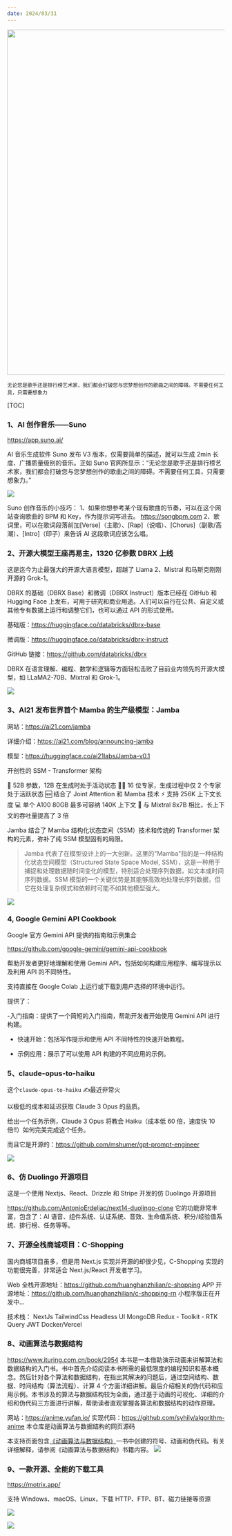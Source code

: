 ```yaml
---
date: 2024/03/31
---
```


<img src="https://r2.zhanglearning.com/2024/03/506e102f011ce3740725bc02dfec3662.jpeg" width="800" />  


<small>无论您是歌手还是排行榜艺术家，我们都会打破您与您梦想创作的歌曲之间的障碍。不需要任何工具，只需要想象力</small>  



[TOC]

### 1、AI 创作音乐——Suno

https://app.suno.ai/

AI 音乐生成软件 Suno 发布 V3 版本，仅需要简单的描述，就可以生成 2min 长度、广播质量级别的音乐。正如 Suno 官网所显示：“无论您是歌手还是排行榜艺术家，我们都会打破您与您梦想创作的歌曲之间的障碍。不需要任何工具，只需要想象力。”

![](https://r2.zhanglearning.com/2024/03/129c4e17a115182de563977fd7b2a981.png)

Suno 创作音乐的小技巧：
1、如果你想参考某个现有歌曲的节奏，可以在这个网站查询歌曲的 BPM 和 Key，作为提示词写进去。
https://songbpm.com
2、歌词里，可以在歌词段落前加[Verse]（主歌）、[Rap]（说唱）、[Chorus]（副歌/高潮）、[Intro]（印子）来告诉 AI 这段歌词应该怎么唱。

### 2、开源大模型王座再易主，1320 亿参数 DBRX 上线

这是迄今为止最强大的开源大语言模型，超越了 Llama 2、Mistral 和马斯克刚刚开源的 Grok-1。

DBRX 的基础（DBRX Base）和微调（DBRX Instruct）版本已经在 GitHub 和 Hugging Face 上发布，可用于研究和商业用途。人们可以自行在公共、自定义或其他专有数据上运行和调整它们，也可以通过 API 的形式使用。

基础版：https://huggingface.co/databricks/dbrx-base

微调版：https://huggingface.co/databricks/dbrx-instruct

GitHub 链接：https://github.com/databricks/dbrx

DBRX 在语言理解、编程、数学和逻辑等方面轻松击败了目前业内领先的开源大模型，如 LLaMA2-70B、Mixtral 和 Grok-1。

![](https://r2.zhanglearning.com/2024/03/8e858e361060a8a7196e08b18889ff6c.jpg)



### 3、AI21 发布世界首个 Mamba 的生产级模型：Jamba

网站：https://ai21.com/jamba

详细介绍：https://ai21.com/blog/announcing-jamba

模型：https://huggingface.co/ai21labs/Jamba-v0.1

开创性的 SSM - Transformer 架构

🧠 52B 参数，12B 在生成时处于活动状态
 👨‍🏫  16 位专家，生成过程中仅 2 个专家处于活跃状态
 🆕  结合了 Joint Attention 和 Mamba 技术
 ⚡️ 支持 256K 上下文长度
 💻  单个 A100 80GB 最多可容纳 140K 上下文
 🚀 与 Mixtral 8x7B 相比，长上下文的吞吐量提高了 3 倍

Jamba 结合了 Mamba 结构化状态空间（SSM）技术和传统的 Transformer 架构的元素，弥补了纯 SSM 模型固有的局限。

> Jamba 代表了在模型设计上的一大创新。这里的"Mamba"指的是一种结构化状态空间模型（Structured State Space Model, SSM），这是一种用于捕捉和处理数据随时间变化的模型，特别适合处理序列数据，如文本或时间序列数据。SSM 模型的一个关键优势是其能够高效地处理长序列数据，但它在处理复杂模式和依赖时可能不如其他模型强大。

![](https://r2.zhanglearning.com/2024/03/9717314adc212655927a1c0271bf80f9.jpeg)

### 4, Google Gemini API Cookbook

Google 官方 Gemini API 提供的指南和示例集合

https://github.com/google-gemini/gemini-api-cookbook

帮助开发者更好地理解和使用 Gemini API，包括如何构建应用程序、编写提示以及利用 API 的不同特性。

支持直接在 Google Colab 上运行或下载到用户选择的环境中运行。

提供了：

-入门指南：提供了一个简短的入门指南，帮助开发者开始使用 Gemini API 进行构建。

- 快速开始：包括写作提示和使用 API 不同特性的快速开始教程。

- 示例应用：展示了可以使用 API 构建的不同应用的示例。

### 5、claude-opus-to-haiku

这个`claude-opus-to-haiku` ✍️最近非常火

以极低的成本和延迟获取 Claude 3 Opus 的品质。

给出一个任务示例，Claude 3 Opus 将教会 Haiku（成本低 60 倍，速度快 10 倍!!）如何完美完成这个任务。

而且它是开源的：https://github.com/mshumer/gpt-prompt-engineer

![](https://r2.zhanglearning.com/2024/03/9ab08f275d07b265b291457b0519b1d3.gif)

### 6、仿 Duolingo 开源项目

这是一个使用 Nextjs、React、Drizzle 和 Stripe 开发的仿 Duolingo 开源项目

https://github.com/AntonioErdeljac/next14-duolingo-clone
它的功能非常丰富，包含了：AI 语音、组件系统、认证系统、音效、生命值系统、积分/经验值系统、排行榜、任务等等。

### 7、开源全栈商城项目：C-Shopping 

国内商城项目虽多，但是用 Next.js 实现并开源的却很少见，C-Shopping 实现的功能很完善，非常适合 Next.js/React 开发者学习。

Web 全栈开源地址：https://github.com/huanghanzhilian/c-shopping
APP 开源地址：https://github.com/huanghanzhilian/c-shopping-rn
小程序版正在开发中…

技术栈：
    NextJs
    TailwindCss
    Headless UI
    MongoDB
    Redux - Toolkit - RTK Query
    JWT
    Docker/Vercel


### 8、动画算法与数据结构

https://www.ituring.com.cn/book/2954
本书是一本借助演示动画来讲解算法和数据结构的入门书。书中首先介绍阅读本书所需的最低限度的编程知识和基本概念。然后针对各个算法和数据结构，在指出其解决的问题后，通过空间结构、数据、时间结构（算法流程）、计算 4 个方面详细讲解。最后介绍相关的伪代码和应用示例。本书涉及的算法与数据结构较为全面，通过基于动画的可视化、详细的介绍和伪代码三方面进行讲解，帮助读者直观掌握各算法和数据结构的动作原理。

网站：https://anime.yufan.io/
实现代码：https://github.com/syhily/algorithm-anime
本仓库是动画算法与数据结构的网页源码

本支持页面包含[《动画算法与数据结构》](https://www.ituring.com.cn/book/2954)一书中创建的符号、动画和伪代码。有关详细解释，请参阅《动画算法与数据结构》书籍内容。
![](https://r2.zhanglearning.com/2024/03/fe6f297ab987003ce3452ceb24f5c74d.png)


### 9、一款开源、全能的下载工具

https://motrix.app/

支持 Windows、macOS、Linux，下载 HTTP、FTP、BT、磁力链接等资源

![](https://r2.zhanglearning.com/2024/03/c85a8a6ca9fdac244c925c69ddde89f2.png)

![](https://my-wechat.oss-cn-beijing.aliyuncs.com/WX20230912-203916-20231217213830903-20231222231724242.png)
